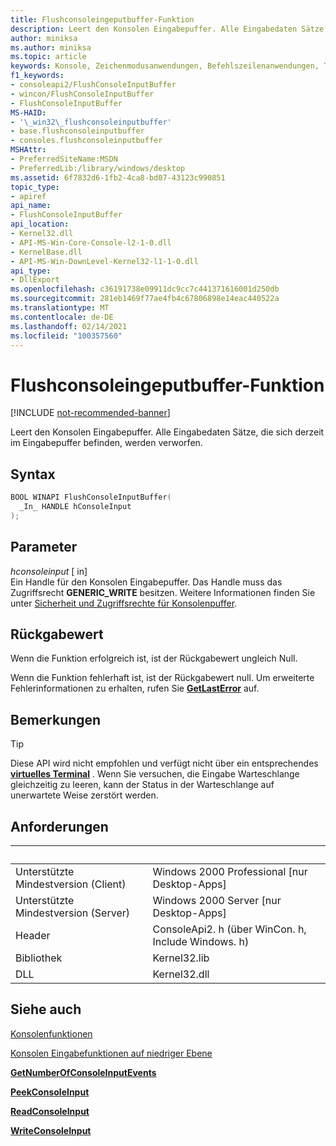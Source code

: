 ```yaml
---
title: Flushconsoleingeputbuffer-Funktion
description: Leert den Konsolen Eingabepuffer. Alle Eingabedaten Sätze, die sich derzeit im Eingabepuffer befinden, werden verworfen.
author: miniksa
ms.author: miniksa
ms.topic: article
keywords: Konsole, Zeichenmodusanwendungen, Befehlszeilenanwendungen, Terminalanwendungen, Konsolen-API
f1_keywords:
- consoleapi2/FlushConsoleInputBuffer
- wincon/FlushConsoleInputBuffer
- FlushConsoleInputBuffer
MS-HAID:
- '\_win32\_flushconsoleinputbuffer'
- base.flushconsoleinputbuffer
- consoles.flushconsoleinputbuffer
MSHAttr:
- PreferredSiteName:MSDN
- PreferredLib:/library/windows/desktop
ms.assetid: 6f7832d6-1fb2-4ca8-bd07-43123c990851
topic_type:
- apiref
api_name:
- FlushConsoleInputBuffer
api_location:
- Kernel32.dll
- API-MS-Win-Core-Console-l2-1-0.dll
- KernelBase.dll
- API-MS-Win-DownLevel-Kernel32-l1-1-0.dll
api_type:
- DllExport
ms.openlocfilehash: c36191738e09911dc9cc7c441371616001d250db
ms.sourcegitcommit: 281eb1469f77ae4fb4c67806898e14eac440522a
ms.translationtype: MT
ms.contentlocale: de-DE
ms.lasthandoff: 02/14/2021
ms.locfileid: "100357560"
---
```

# <a name="flushconsoleinputbuffer-function"></a>Flushconsoleingeputbuffer-Funktion

[!INCLUDE [not-recommended-banner](./includes/not-recommended-banner.md)]

Leert den Konsolen Eingabepuffer. Alle Eingabedaten Sätze, die sich derzeit im Eingabepuffer befinden, werden verworfen.

## <a name="syntax"></a>Syntax

```C
BOOL WINAPI FlushConsoleInputBuffer(
  _In_ HANDLE hConsoleInput
);
```

## <a name="parameters"></a>Parameter

*hconsoleinput* \[ in\]  
Ein Handle für den Konsolen Eingabepuffer. Das Handle muss das Zugriffsrecht **GENERIC\_WRITE** besitzen. Weitere Informationen finden Sie unter [Sicherheit und Zugriffsrechte für Konsolenpuffer](console-buffer-security-and-access-rights.md).

## <a name="return-value"></a>Rückgabewert

Wenn die Funktion erfolgreich ist, ist der Rückgabewert ungleich Null.

Wenn die Funktion fehlerhaft ist, ist der Rückgabewert null. Um erweiterte Fehlerinformationen zu erhalten, rufen Sie [**GetLastError**](/windows/win32/api/errhandlingapi/nf-errhandlingapi-getlasterror) auf.

## <a name="remarks"></a>Bemerkungen

> [!TIP]
> Diese API wird nicht empfohlen und verfügt nicht über ein entsprechendes **[virtuelles Terminal](console-virtual-terminal-sequences.md)** . Wenn Sie versuchen, die Eingabe Warteschlange gleichzeitig zu leeren, kann der Status in der Warteschlange auf unerwartete Weise zerstört werden.

## <a name="requirements"></a>Anforderungen

| &nbsp; | &nbsp; |
|-|-|
| Unterstützte Mindestversion (Client) | Windows 2000 Professional \[nur Desktop-Apps\] |
| Unterstützte Mindestversion (Server) | Windows 2000 Server \[nur Desktop-Apps\] |
| Header | ConsoleApi2. h (über WinCon. h, Include Windows. h) |
| Bibliothek | Kernel32.lib |
| DLL | Kernel32.dll |

## <a name="see-also"></a>Siehe auch

[Konsolenfunktionen](console-functions.md)

[Konsolen Eingabefunktionen auf niedriger Ebene](low-level-console-input-functions.md)

[**GetNumberOfConsoleInputEvents**](getnumberofconsoleinputevents.md)

[**PeekConsoleInput**](peekconsoleinput.md)

[**ReadConsoleInput**](readconsoleinput.md)

[**WriteConsoleInput**](writeconsoleinput.md)